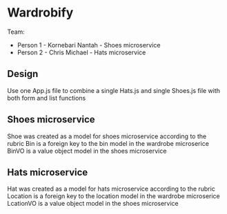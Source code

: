 # Wardrobify

Team:

* Person 1 - Kornebari Nantah - Shoes microservice
* Person 2 - Chris Michael - Hats microservice

## Design

Use one App.js file to combine a single Hats.js and single Shoes.js file with both form and list functions

## Shoes microservice

Shoe was created as a model for shoes microservice according to the rubric
Bin is a foreign key to the bin model in the wardrobe microserice
BinVO is a value object model in the shoes microservice

## Hats microservice

Hat was created as a model for hats microservice according to the rubric
Location is a foreign key to the location model in the wardrobe microserice
LcationVO is a value object model in the shoes microservice
